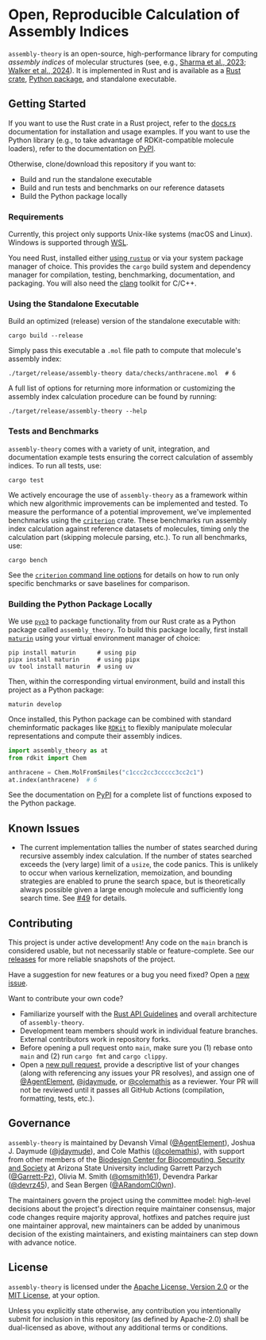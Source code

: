 # Open, Reproducible Calculation of Assembly Indices

`assembly-theory` is an open-source, high-performance library for computing *assembly indices* of molecular structures (see, e.g., [Sharma et al., 2023](https://doi.org/10.1038/s41586-023-06600-9); [Walker et al., 2024](https://doi.org/10.1098/rsif.2024.0367)).
It is implemented in Rust and is available as a [Rust crate](https://crates.io/crates/assembly-theory), [Python package](https://pypi.org/project/assembly-theory/), and standalone executable. 


## Getting Started

If you want to use the Rust crate in a Rust project, refer to the [docs.rs](https://docs.rs/assembly-theory) documentation for installation and usage examples.
If you want to use the Python library (e.g., to take advantage of RDKit-compatible molecule loaders), refer to the documentation on [PyPI](https://pypi.org/project/assembly-theory/).

Otherwise, clone/download this repository if you want to:

- Build and run the standalone executable
- Build and run tests and benchmarks on our reference datasets
- Build the Python package locally


### Requirements

Currently, this project only supports Unix-like systems (macOS and Linux).
Windows is supported through [WSL](https://learn.microsoft.com/en-us/windows/wsl/install).

You need Rust, installed either [using `rustup`](https://www.rust-lang.org/tools/install) or via your system package manager of choice.
This provides the `cargo` build system and dependency manager for compilation, testing, benchmarking, documentation, and packaging.
You will also need the [clang](https://clang.llvm.org) toolkit for C/C++.


### Using the Standalone Executable

Build an optimized (release) version of the standalone executable with:

```shell
cargo build --release
```

Simply pass this executable a `.mol` file path to compute that molecule's assembly index:

```shell
./target/release/assembly-theory data/checks/anthracene.mol  # 6
```

A full list of options for returning more information or customizing the assembly index calculation procedure can be found by running:

```shell
./target/release/assembly-theory --help
```


### Tests and Benchmarks

`assembly-theory` comes with a variety of unit, integration, and documentation example tests ensuring the correct calculation of assembly indices.
To run all tests, use:

```shell
cargo test
```

We actively encourage the use of `assembly-theory` as a framework within which new algorithmic improvements can be implemented and tested.
To measure the performance of a potential improvement, we've implemented benchmarks using the [`criterion`](https://crates.io/crates/criterion) crate.
These benchmarks run assembly index calculation against reference datasets of molecules, timing only the calculation part (skipping molecule parsing, etc.).
To run all benchmarks, use:

```shell
cargo bench
```

See the [`criterion` command line options](https://bheisler.github.io/criterion.rs/book/user_guide/command_line_options.html) for details on how to run only specific benchmarks or save baselines for comparison.


### Building the Python Package Locally

We use [`pyo3`](https://crates.io/crates/pyo3) to package functionality from our Rust crate as a Python package called `assembly_theory`.
To build this package locally, first install [`maturin`](https://pypi.org/project/maturin/) using your virtual environment manager of choice:

```shell
pip install maturin      # using pip
pipx install maturin     # using pipx
uv tool install maturin  # using uv
```

Then, within the corresponding virtual environment, build and install this project as a Python package:

```shell
maturin develop
```

Once installed, this Python package can be combined with standard cheminformatic packages like [`RDKit`](https://www.rdkit.org/docs/index.html#) to flexibly manipulate molecular representations and compute their assembly indices.

```python
import assembly_theory as at
from rdkit import Chem

anthracene = Chem.MolFromSmiles("c1ccc2cc3ccccc3cc2c1")
at.index(anthracene)  # 6
```

See the documentation on [PyPI](https://pypi.org/project/assembly-theory/) for a complete list of functions exposed to the Python package.


## Known Issues

- The current implementation tallies the number of states searched during recursive assembly index calculation.
If the number of states searched exceeds the (very large) limit of a `usize`, the code panics.
This is unlikely to occur when various kernelization, memoization, and bounding strategies are enabled to prune the search space, but is theoretically always possible given a large enough molecule and sufficiently long search time.
See [#49](https://github.com/DaymudeLab/assembly-theory/issues/49) for details.


## Contributing

This project is under active development!
Any code on the `main` branch is considered usable, but not necessarily stable or feature-complete.
See our [releases](https://github.com/DaymudeLab/assembly-theory/releases) for more reliable snapshots of the project.

Have a suggestion for new features or a bug you need fixed?
Open a [new issue](https://github.com/DaymudeLab/assembly-theory/issues/new).

Want to contribute your own code?

- Familiarize yourself with the [Rust API Guidelines](https://github.com/DaymudeLab/assembly-theory/compare) and overall architecture of `assembly-theory`.
- Development team members should work in individual feature branches.
External contributors work in repository forks.
- Before opening a pull request onto `main`, make sure you (1) rebase onto `main` and (2) run `cargo fmt` and `cargo clippy`.
- Open a [new pull request](https://github.com/DaymudeLab/assembly-theory/compare), provide a descriptive list of your changes (along with referencing any issues your PR resolves), and assign one of [@AgentElement](https://github.com/AgentElement), [@jdaymude](https://github.com/jdaymude), or [@colemathis](https://github.com/colemathis) as a reviewer. 
Your PR will not be reviewed until it passes all GitHub Actions (compilation, formatting, tests, etc.).


## Governance

`assembly-theory` is maintained by Devansh Vimal ([@AgentElement](https://github.com/AgentElement)), Joshua J. Daymude ([@jdaymude](https://github.com/jdaymude)), and Cole Mathis ([@colemathis](https://github.com/colemathis)), with support from other members of the [Biodesign Center for Biocomputing, Security and Society](https://biodesign.asu.edu/biocomputing-security-and-society/) at Arizona State University including Garrett Parzych ([@Garrett-Pz](https://github.com/Garrett-Pz)), Olivia M. Smith ([@omsmith161](https://github.com/omsmith161)), Devendra Parkar ([@devrz45](https://github.com/devrz45)), and Sean Bergen ([@ARandomCl0wn](https://github.com/ARandomCl0wn)).

The maintainers govern the project using the committee model: high-level decisions about the project's direction require maintainer consensus, major code changes require majority approval, hotfixes and patches require just one maintainer approval, new maintainers can be added by unanimous decision of the existing maintainers, and existing maintainers can step down with advance notice.


## License

`assembly-theory` is licensed under the [Apache License, Version 2.0](https://choosealicense.com/licenses/apache-2.0/) or the [MIT License](https://choosealicense.com/licenses/mit/), at your option.

Unless you explicitly state otherwise, any contribution you intentionally submit for inclusion in this repository (as defined by Apache-2.0) shall be dual-licensed as above, without any additional terms or conditions.
